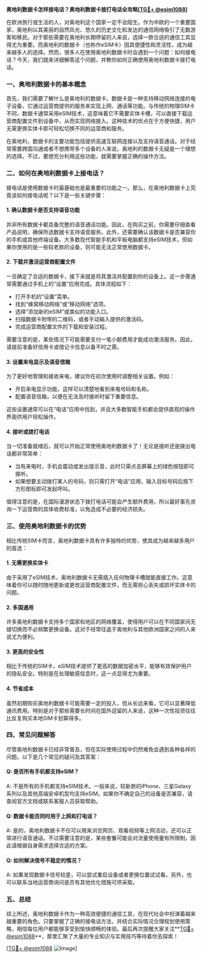 **奥地利数据卡怎样接电话？奥地利数据卡接打电话全攻略[[TG💪+ @esim1088](https://t.me/s/esim1088)]**

在欧洲旅行或生活的人，对奥地利这个国家一定不会陌生。作为中欧的一个重要国家，奥地利以其美丽的自然风光、悠久的历史文化和发达的通信网络吸引了无数游客和移民。对于那些需要在奥地利长期停留的人来说，选择一款合适的通信工具显得尤为重要。而奥地利的数据卡（也称作eSIM卡）因其便捷性和灵活性，成为越来越多人的选择。然而，很多人在使用奥地利数据卡时会遇到一个问题：如何接电话？今天，我们就来详细解答这个问题，并教你如何正确使用奥地利数据卡接打电话。

### 一、奥地利数据卡的基本概念

首先，我们需要了解什么是奥地利的数据卡。数据卡是一种支持移动网络连接的电子设备，它通过运营商提供的服务来实现上网、通话等功能。与传统的物理SIM卡不同，数据卡通常采用eSIM技术，这意味着它不需要实体卡槽，可以直接下载运营商配置文件到设备中，从而实现网络接入。这种技术的优点在于方便快捷，用户无需更换实体卡即可轻松切换不同的运营商和服务。

在奥地利，数据卡的主要功能包括提供高速互联网连接以及支持语音通话。对于经常需要跨国沟通或者不想携带多个设备的人来说，奥地利的数据卡无疑是一个理想的选择。不过，要想充分利用这些功能，就需要掌握正确的操作方法。

### 二、如何在奥地利数据卡上接电话？

接电话是使用数据卡时最基础也是最重要的功能之一。那么，在奥地利数据卡上究竟该如何接电话呢？以下是一些关键步骤：

#### 1. 确认数据卡是否支持语音功能

并非所有数据卡都具备完整的语音通话功能。因此，在购买之前，你需要仔细查看产品说明，确保所选数据卡支持语音服务。此外，还需要确认该数据卡是否兼容你的手机或其他终端设备。大多数现代智能手机和平板电脑都支持eSIM技术，但如果你使用的是一些较老款的设备，则可能无法正常使用数据卡。

#### 2. 下载并激活运营商配置文件

一旦确定了合适的数据卡，接下来就是将其激活并配置到你的设备上。这一步骤通常需要通过手机上的“设置”应用完成。具体流程如下：
- 打开手机的“设置”菜单。
- 找到“蜂窝移动网络”或“移动网络”选项。
- 选择“添加新的eSIM”或类似的功能入口。
- 扫描数据卡附带的二维码，或者手动输入提供的激活码。
- 完成运营商配置文件的下载和安装过程。

需要注意的是，某些情况下可能需要支付一笔小额费用才能成功激活服务。因此，请提前准备好信用卡或借记卡信息以备不时之需。

#### 3. 设置来电显示及语音信箱

为了更好地管理和接收来电，建议你在初次使用时调整相关设置。例如：
- 开启来电显示功能，这样可以清楚地看到来电号码和名称。
- 配置语音信箱，以便在无法及时接听时留下重要信息。

这些设置通常可以在“电话”应用中找到，并且大多数智能手机都会提供直观的操作界面供用户轻松操作。

#### 4. 接听或拨打电话

当一切准备就绪后，就可以开始正常使用奥地利数据卡了！无论是接听还是拨出电话都非常简单：
- 当有来电时，手机会震动或发出提示音，此时只需点击屏幕上的绿色按钮即可接听。
- 如果想要主动拨打某人的号码，则只需打开“电话”应用，输入目标号码后按下方形图标即可发起呼叫。

值得注意的是，在国际漫游状态下拨打电话可能会产生额外费用，所以最好事先咨询一下运营商的具体收费标准，以免造成不必要的经济损失。

### 三、使用奥地利数据卡的优势

相比传统SIM卡而言，奥地利数据卡具有许多独特的优势，使其成为越来越多用户的首选：

#### 1. 无需更换实体卡

由于采用了eSIM技术，奥地利数据卡无需插入任何物理卡槽就能直接工作。这意味着你可以随时随地更新或更改运营商配置文件，而无需担心丢失或损坏实体卡的问题。

#### 2. 多国通用

许多奥地利数据卡支持多个国家和地区的网络覆盖，使得用户可以在不同国家间无缝切换而不必频繁更换设备。这对于经常往返于奥地利与其他欧洲国家之间的人来说尤为便利。

#### 3. 更高的安全性

相比于传统的SIM卡，eSIM技术提供了更高的数据加密水平，能够有效保护用户的隐私安全。特别是在处理敏感信息时，这一点显得尤为重要。

#### 4. 节省成本

虽然初期购买奥地利数据卡可能需要一定的投入，但从长远来看，它可以显著降低通讯费用。特别是对于那些需要长时间在国外逗留的人来说，这种一次性投资往往比反复购买本地SIM卡划算得多。

### 四、常见问题解答

尽管奥地利数据卡已经非常普及，但在实际使用过程中仍然难免会遇到各种各样的问题。以下是几个常见的疑问及其答案：

#### Q: 是否所有手机都支持eSIM？
A: 不是所有的手机都支持eSIM技术。一般来说，较新款的iPhone、三星Galaxy系列以及其他高端安卓机型均支持eSIM。如果你不确定自己的设备是否兼容，请查阅官方文档或联系客服人员获取帮助。

#### Q: 数据卡能否同时用于上网和打电话？
A: 是的，奥地利数据卡不仅可以用来浏览网页、观看视频等上网活动，还可以正常进行语音通话。不过需要注意的是，某些套餐可能会对流量使用量有所限制，因此请根据自身需求选择合适的方案。

#### Q: 如何解决信号不稳定的情况？
A: 如果发现数据卡信号较差，可以尝试重启设备或者更换位置试试看。另外，也可以联系当地运营商询问是否有其他优化措施可供采取。

### 五、总结

综上所述，奥地利数据卡作为一种高效便捷的通信工具，在现代社会中扮演着越来越重要的角色。只要掌握了正确的接电话方法，并结合实际情况合理规划使用策略，相信每位用户都能够享受到愉快顺畅的体验。最后再次提醒大家关注**[TG💪+ @esim1088](https://t.me/s/esim1088)**，那里汇聚了大量的专业知识与实用技巧等待着你去探索！

[[TG💪+ @esim1088](https://t.me/s/esim1088) ![Image](https://i.postimg.cc/4NQfJmqS/Snipaste-2025-05-13-00-14-12.png)]